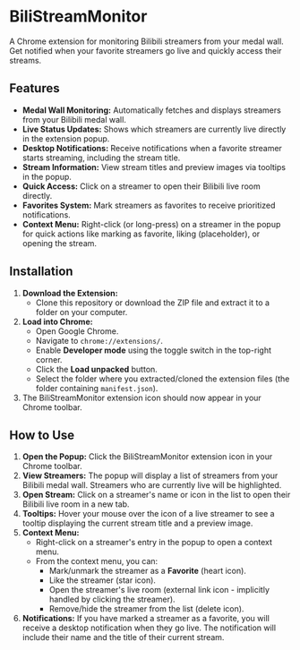 # BiliStreamMonitor

A Chrome extension for monitoring Bilibili streamers from your medal wall. Get notified when your favorite streamers go live and quickly access their streams.

## Features

*   **Medal Wall Monitoring:** Automatically fetches and displays streamers from your Bilibili medal wall.
*   **Live Status Updates:** Shows which streamers are currently live directly in the extension popup.
*   **Desktop Notifications:** Receive notifications when a favorite streamer starts streaming, including the stream title.
*   **Stream Information:** View stream titles and preview images via tooltips in the popup.
*   **Quick Access:** Click on a streamer to open their Bilibili live room directly.
*   **Favorites System:** Mark streamers as favorites to receive prioritized notifications.
*   **Context Menu:** Right-click (or long-press) on a streamer in the popup for quick actions like marking as favorite, liking (placeholder), or opening the stream.

## Installation

1.  **Download the Extension:**
    *   Clone this repository or download the ZIP file and extract it to a folder on your computer.
2.  **Load into Chrome:**
    *   Open Google Chrome.
    *   Navigate to `chrome://extensions/`.
    *   Enable **Developer mode** using the toggle switch in the top-right corner.
    *   Click the **Load unpacked** button.
    *   Select the folder where you extracted/cloned the extension files (the folder containing `manifest.json`).
3.  The BiliStreamMonitor extension icon should now appear in your Chrome toolbar.

## How to Use

1.  **Open the Popup:** Click the BiliStreamMonitor extension icon in your Chrome toolbar.
2.  **View Streamers:** The popup will display a list of streamers from your Bilibili medal wall. Streamers who are currently live will be highlighted.
3.  **Open Stream:** Click on a streamer's name or icon in the list to open their Bilibili live room in a new tab.
4.  **Tooltips:** Hover your mouse over the icon of a live streamer to see a tooltip displaying the current stream title and a preview image.
5.  **Context Menu:**
    *   Right-click on a streamer's entry in the popup to open a context menu.
    *   From the context menu, you can:
        *   Mark/unmark the streamer as a **Favorite** (heart icon).
        *   Like the streamer (star icon).
        *   Open the streamer's live room (external link icon - implicitly handled by clicking the streamer).
        *   Remove/hide the streamer from the list (delete icon).
6.  **Notifications:** If you have marked a streamer as a favorite, you will receive a desktop notification when they go live. The notification will include their name and the title of their current stream.
